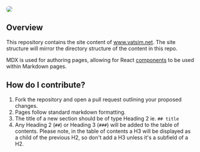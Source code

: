 <img style="max-height:500px; border-radius: 6px;"  src="https://repository-images.githubusercontent.com/336304650/1542bb80-681c-11eb-9c19-a2370adf166a">

## Overview

This repository contains the site content of www.vatsim.net. The site structure will mirror the directory structure of the content in this repo.

MDX is used for authoring pages, allowing for React [components](https://github.com/vatsimnetwork/site-content/tree/master/components) to be used within Markdown pages.

## How do I contribute?
1. Fork the repository and open a pull request outlining your proposed changes.
2. Pages follow standard markdown formatting.
3. The title of a new section should be of type Heading 2 ie. `## title`
4. Any Heading 2 (`##`) or Heading 3 (`###`) will be added to the table of contents. Please note, in the table of contents a H3 will be displayed as a child of the previous H2, so don't add a H3 unless it's a subfield of a H2.